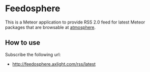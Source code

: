 Feedosphere
===========

This is a Meteor application to provide RSS 2.0 feed for latest Meteor packages that are browsable at [atmosphere](https://atmospherejs.com/).

How to use
----------

Subscribe the following url:

- <http://feedosphere.axlight.com/rss/latest>
